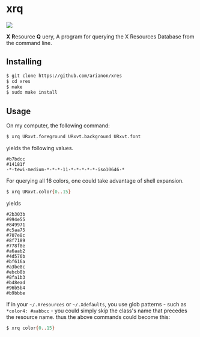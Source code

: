 # xrq

[![](https://travis-ci.org/arianon/xrq.svg)](https://travis-ci.org/arianon/xrq)

**X** **R**esource **Q** uery,
A program for querying the X Resources Database from the command line.

## Installing
```sh
$ git clone https://github.com/arianon/xres
$ cd xres
$ make
$ sudo make install
```

## Usage
On my computer, the following command:
```sh
$ xrq URxvt.foreground URxvt.background URxvt.font
```
yields the following values.
```
#b7bdcc
#14181f
-*-tewi-medium-*-*-*-11-*-*-*-*-*-iso10646-*
```

For querying all 16 colors, one could take advantage of shell expansion.
```sh
$ xrq URxvt.color{0..15}
```
yields
```
#2b303b
#994e55
#849971
#c5aa75
#707e8c
#8f7189
#778f8e
#a6aab2
#4d576b
#bf616a
#a3be8c
#ebcb8b
#8fa1b3
#b48ead
#96b5b4
#b9bbbe
```

If in your `~/.Xresources` or `~/.Xdefaults`, you use glob patterns - such as `*color4: #aabbcc` - you could simply skip the class's name that precedes the resource name. thus the above commands could become this:

```sh
$ xrq color{0..15}
```
